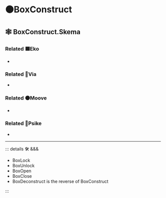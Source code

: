 # 🟠<mooves>BoxConstruct</mooves>

## 🕸 BoxConstruct.Skema

### Related 🟩<ekos>Eko</ekos>

-

### Related 🔻<via>Via</via>

-

### Related 🟠<mooves>Moove</mooves>

-

### Related 💜<psike>Psike</psike>

-

---

<!-- =================================================== -->
<!-- =================================================== -->
<!-- =================================================== -->
<!-- =================================================== -->
<!-- =================================================== -->
::: details 🛠 <dev>&&&</dev>

- BoxLock
- BoxUnlock
- BoxOpen
- BoxClose
- BoxDeconstruct is the reverse of BoxConstruct

:::
